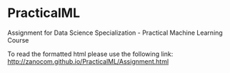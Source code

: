 # PracticalML
Assignment for Data Science Specialization - Practical Machine Learning Course

To read the formatted html please use the following link:  
http://zanocom.github.io/PracticalML/Assignment.html